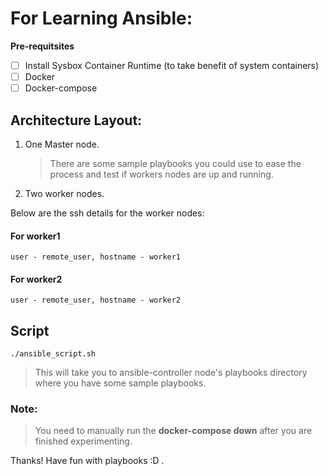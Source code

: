 # For Learning Ansible:

**Pre-requitsites**
 - [ ] Install Sysbox Container Runtime (to take benefit of system containers)
 - [ ] Docker 
 - [ ] Docker-compose

## Architecture Layout: 

 1. One Master node.
    > There are some sample playbooks you could use to ease the process and test if workers nodes are up and running.
 2. Two worker nodes.

Below are the ssh details for the worker nodes: 
#### For worker1
`user - remote_user, hostname - worker1`

#### For worker2
`user - remote_user, hostname - worker2`

## Script
`./ansible_script.sh`

> This will take you to ansible-controller node's playbooks directory where you have some sample playbooks.

### Note:
> You need to manually run the **docker-compose down** after you are finished experimenting.

Thanks! Have fun with playbooks :D .

